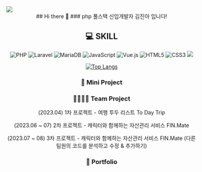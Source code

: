 <img src="https://capsule-render.vercel.app/api?type=transparent&color=auto&height=300&section=header&text=Jin A GITHUB%20render&fontSize=90" />

<div align=center>
  ## Hi there 👋
  ### php 풀스택 신입개발자 김진아 입니다!
  
  ## :computer: SKILL
  <p align="center">
    <img alt="PHP" src ="https://img.shields.io/badge/PHP-777BB4.svg?&style=flat-square&logo=PHP&logoColor=white"/>
    <img alt="Laravel" src="https://img.shields.io/badge/Laravel-FF2D20?style=flat-square&logo=Laravel&logoColor=white">
    <img alt="MariaDB" src ="https://img.shields.io/badge/MariaDB-003545.svg?&style=flat-square&logo=MariaDB&logoColor=white"/>
    <img alt="JavaScript" src="https://img.shields.io/badge/JavaScript-F7DF1E?style=flat-square&logo=javascript&logoColor=black">
    <img alt="Vue.js" src="https://img.shields.io/badge/Vue.js-4FC08D?style=flat-square&logo=Vue.js&logoColor=white">
    <img alt="HTML5" src="https://img.shields.io/badge/HTML5-E34F26?style=flat-square&logo=html5&logoColor=white">
    <img alt="CSS3" src="https://img.shields.io/badge/CSS-1572B6?style=flat-square&logo=css3&logoColor=white">
    <img src="https://img.shields.io/badge/Bootstrap-7952B3?style=flat-square&logo=BootstraplogoColor=#FFFFFF"/>
 </p>

 [![Top Langs](https://github-readme-stats.vercel.app/api/top-langs/?username=Headh1)](https://github.com/Headh1/github-readme-stats)

 <h3 align="center"><b>👩 Mini Project </b></h3>
 <p> </p>
 <p> </p>
 
 <h3 align="center"><b>👩‍👩‍👧‍👦 Team Project </b></h3>
 <p> (2023.04) 1차 프로젝트 - 여행 투두 리스트 To Day Trip </p>
 <p> (2023.06 ~ 07) 2차 프로젝트 - 캐릭터와 함께하는 자산관리 서비스 FIN.Mate </p>
 <p> (2023.07 ~ 08) 3차 프로젝트 - 캐릭터와 함께하는 자산관리 서비스 FIN.Mate (다른 팀원의 코드를 분석하고 수정 & 추가하기) </p>
 
<h3 align="center"><b>🔎 Portfolio </b></h3>

</div>


<!--
**Headh1/Headh1** is a ✨ _special_ ✨ repository because its `README.md` (this file) appears on your GitHub profile.

Here are some ideas to get you started:

- 🔭 I’m currently working on ...
- 🌱 I’m currently learning ...
- 👯 I’m looking to collaborate on ...
- 🤔 I’m looking for help with ...
- 💬 Ask me about ...
- 📫 How to reach me: ...
- 😄 Pronouns: ...
- ⚡ Fun fact: ...
-->

